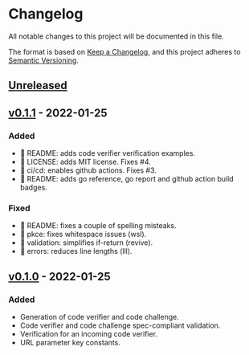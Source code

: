 # Changelog
All notable changes to this project will be documented in this file.

The format is based on [Keep a Changelog](https://keepachangelog.com/en/1.0.0/),
and this project adheres to [Semantic Versioning](https://semver.org/spec/v2.0.0.html).

## [Unreleased]
## [v0.1.1] - 2022-01-25
### Added
- :memo: README: adds code verifier verification examples.
- :page_facing_up: LICENSE: adds MIT license. Fixes #4.
- :construction_worker: ci/cd: enables github actions. Fixes #3.
- :memo: README: adds go reference, go report and github action build badges.

### Fixed
- :memo: README: fixes a couple of spelling misteaks.
- :rotating_light: pkce: fixes whitespace issues (wsl).
- :rotating_light: validation: simplifies if-return (revive).
- :rotating_light: errors: reduces line lengths (lll).

## [v0.1.0] - 2022-01-25
### Added
- Generation of code verifier and code challenge.
- Code verifier and code challenge spec-compliant validation.
- Verification for an incoming code verifier.
- URL parameter key constants.

[Unreleased]: https://github.com/matthewhartstonge/pkce/compare/v0.1.1...HEAD
[v0.1.1]: https://github.com/matthewhartstonge/pkce/compare/v0.1.0...v0.1.1
[v0.1.0]: https://github.com/matthewhartstonge/pkce/releases/tag/v0.1.0
